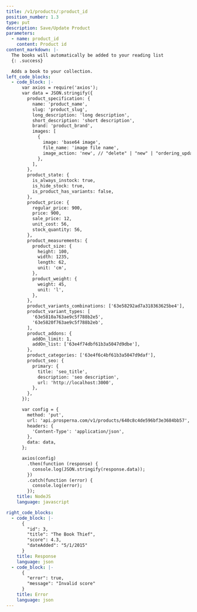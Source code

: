 ```yaml
---
title: /v1/products/:product_id
position_number: 1.3
type: put
description: Save/Update Product
parameters:
  - name: product_id
    content: Product id
content_markdown: |-
  The books will automatically be added to your reading list
  {: .success}

  Adds a book to your collection.
left_code_blocks:
  - code_block: |-
      var axios = require('axios');
      var data = JSON.stringify({
        product_specification: {
          name: 'product_name',
          slug: 'product_slug',
          long_description: 'long description',
          short_description: 'short description',
          brand: 'product_brand',
          images: [
            {
              image: 'base64 image',
              file_name: 'image file name',
              image_action: 'new', // "delete" | "new" | "ordering_update"
            },
          ],
        },
        product_state: {
          is_always_instock: true,
          is_hide_stock: true,
          is_product_has_variants: false,
        },
        product_price: {
          regular_price: 900,
          price: 900,
          sale_price: 12,
          unit_cost: 56,
          stock_quantity: 56,
        },
        product_measurements: {
          product_size: {
            height: 100,
            width: 1235,
            length: 62,
            unit: 'cm',
          },
          product_weight: {
            weight: 45,
            unit: 'l',
          },
        },
        product_variants_combinations: ['63e58292ad7a318363625be4'],
        product_variant_types: [
          '63e5810a763ae9c5f788b2e5',
          '63e5820f763ae9c5f788b2eb',
        ],
        product_addons: {
          addOn_limit: 1,
          addOn_list: ['63e4f74dbf61b3a5047d9dbe'],
        },
        product_categories: ['63e4f6c4bf61b3a5047d9daf'],
        product_seo: {
          primary: {
            title: 'seo_title',
            description: 'seo description',
            url: 'http://localhost:3000',
          },
        },
      });

      var config = {
        method: 'put',
        url: 'api.prosperna.com/v1/products/640c8c4de596bf3e3684bb57',
        headers: {
          'Content-Type': 'application/json',
        },
        data: data,
      };

      axios(config)
        .then(function (response) {
          console.log(JSON.stringify(response.data));
        })
        .catch(function (error) {
          console.log(error);
        });
    title: NodeJS
    language: javascript

right_code_blocks:
  - code_block: |-
      {
        "id": 3,
        "title": "The Book Thief",
        "score": 4.3,
        "dateAdded": "5/1/2015"
      }
    title: Response
    language: json
  - code_block: |-
      {
        "error": true,
        "message": "Invalid score"
      }
    title: Error
    language: json
---
```

